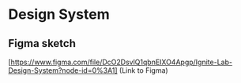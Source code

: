 # Design System

## Figma sketch

[https://www.figma.com/file/DcO2DsvlQ1qbnEIXO4Apgp/Ignite-Lab-Design-System?node-id=0%3A1] (Link to Figma)
